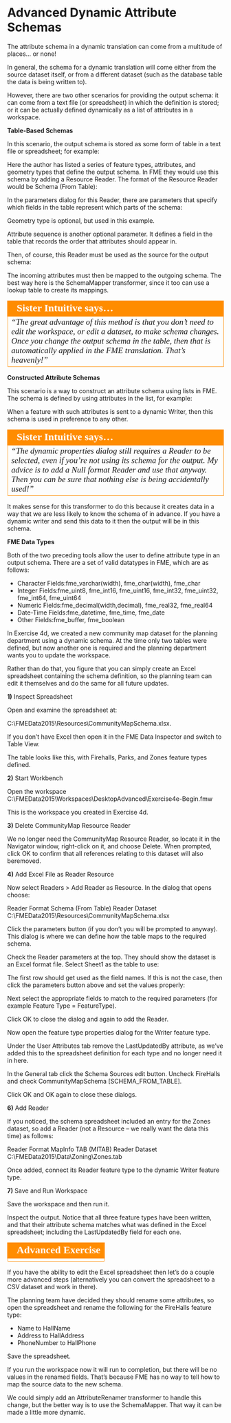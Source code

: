 # Advanced Dynamic Attribute Schemas

The attribute schema in a dynamic translation can come from a multitude of places… or none!

In general, the schema for a dynamic translation will come either from the source dataset itself, or from a different dataset (such as the database table the data is being written to).

However, there are two other scenarios for providing the output schema: it can come from a text file (or spreadsheet) in which the definition is stored; or it can be actually defined dynamically as a list of attributes in a workspace.

**Table-Based Schemas**

In this scenario, the output schema is stored as some form of table in a text file or spreadsheet; for example:

Here the author has listed a series of feature types, attributes, and geometry types that define the output schema. In FME they would use this schema by adding a Resource Reader. The format of the Resource Reader would be Schema (From Table):

In the parameters dialog for this Reader, there are parameters that specify which fields in the table represent which parts of the schema:

Geometry type is optional, but used in this example.

Attribute sequence is another optional parameter. It defines a field in the table that records the order that attributes should appear in.

Then, of course, this Reader must be used as the source for the output schema:

The incoming attributes must then be mapped to the outgoing schema. The best way here is the SchemaMapper transformer, since it too can use a lookup table to create its mappings.

<table style="border-spacing: 0px">
<tr>
<td style="vertical-align:middle;background-color:darkorange;border: 2px solid darkorange">
<i class="fa fa-quote-left fa-lg fa-pull-left fa-fw" style="color:white;padding-right: 12px;vertical-align:text-top"></i>
<span style="color:white;font-size:x-large;font-weight: bold;font-family:serif">Sister Intuitive says…</span>
</td>
</tr>

<tr>
<td style="border: 1px solid darkorange">
<span style="font-family:serif; font-style:italic; font-size:larger">
“The great advantage of this method is that you don’t need to edit the
workspace, or edit a dataset, to make schema changes.
Once you change the output schema in the table, then that is automatically applied in the
FME translation. That’s heavenly!”
</span>
</td>
</tr>
</table>

**Constructed Attribute Schemas**

This scenario is a way to construct an attribute schema using lists in FME. The schema is defined by using attributes in the list, for example:

When a feature with such attributes is sent to a dynamic Writer, then this schema is used in preference to any other.

<table style="border-spacing: 0px">
<tr>
<td style="vertical-align:middle;background-color:darkorange;border: 2px solid darkorange">
<i class="fa fa-quote-left fa-lg fa-pull-left fa-fw" style="color:white;padding-right: 12px;vertical-align:text-top"></i>
<span style="color:white;font-size:x-large;font-weight: bold;font-family:serif">Sister Intuitive says…</span>
</td>
</tr>

<tr>
<td style="border: 1px solid darkorange">
<span style="font-family:serif; font-style:italic; font-size:larger">
“The dynamic properties dialog still requires a Reader to be selected,
even if you’re not using its schema for the output. My advice is to add a
Null format Reader and use that anyway. Then you can be sure that
nothing else is being accidentally used!”
</span>
</td>
</tr>
</table>

It makes sense for this transformer to do this because it creates data in a way that we are less likely to know the schema of in advance. If you have a dynamic writer and send this data to it then the output will be in this schema.

**FME Data Types**

Both of the two preceding tools allow the user to define attribute type in an output schema.
There are a set of valid datatypes in FME, which are as follows:

- Character Fields:fme_varchar(width), fme_char(width), fme_char
- Integer Fields:fme_uint8, fme_int16, fme_uint16, fme_int32, fme_uint32, fme_int64,
fme_uint64
- Numeric Fields:fme_decimal(width,decimal), fme_real32, fme_real64
- Date-Time Fields:fme_datetime, fme_time, fme_date
- Other Fields:fme_buffer, fme_boolean

In Exercise 4d, we created a new community map dataset for the planning department using a dynamic schema. At the time only two tables were defined, but now another one is required and the planning department wants you to update the workspace.

Rather than do that, you figure that you can simply create an Excel spreadsheet containing the schema definition, so the planning team can edit it themselves and do the same for all future updates.

**1)** Inspect Spreadsheet

Open and examine the spreadsheet at:

C:\FMEData2015\Resources\CommunityMapSchema.xlsx.

If you don’t have Excel then open it in the FME Data Inspector and switch to Table View.

The table looks like this, with Firehalls, Parks, and Zones feature types defined.

**2)** Start Workbench

Open the workspace C:\FMEData2015\Workspaces\DesktopAdvanced\Exercise4e-Begin.fmw

This is the workspace you created in Exercise 4d.

**3)** Delete CommunityMap Resource Reader

We no longer need the CommunityMap Resource Reader, so locate it in the Navigator window, right-click on it, and choose Delete.
When prompted, click OK to confirm that all references relating to this dataset will also beremoved.

**4)** Add Excel File as Reader Resource

Now select Readers > Add Reader as Resource. In the dialog that opens choose:

Reader Format Schema (From Table)
Reader Dataset C:\FMEData2015\Resources\CommunityMapSchema.xlsx

Click the parameters button (if you don’t you will be prompted to anyway). This dialog is where we can define how the table maps to the required schema.

Check the Reader parameters at the top. They should show the dataset is an Excel format file.
Select Sheet1 as the table to use:

The first row should get used as the field names. If this is not the case, then click the parameters button above and set the values properly:

Next select the appropriate fields to match to the required parameters (for example Feature Type = FeatureType).

Click OK to close the dialog and again to add the Reader.

Now open the feature type properties dialog for the Writer feature type.

Under the User Attributes tab remove the LastUpdatedBy attribute, as we’ve added this to the spreadsheet definition for each type and no longer need it in here.

In the General tab click the Schema Sources edit button. Uncheck FireHalls and check CommunityMapSchema [SCHEMA_FROM_TABLE].

Click OK and OK again to close these dialogs.

**6)** Add Reader

If you noticed, the schema spreadsheet included an entry for the Zones dataset, so add a Reader (not a Resource – we really want the data this time) as follows:

Reader Format MapInfo TAB (MITAB)
Reader Dataset C:\FMEData2015\Data\Zoning\Zones.tab

Once added, connect its Reader feature type to the dynamic Writer feature type.

**7)** Save and Run Workspace

Save the workspace and then run it.

Inspect the output. Notice that all three feature types have been written, and that their attribute schema matches what was defined in the Excel spreadsheet; including the LastUpdatedBy field for each one.

<table style="border-spacing: 0px">
<tr>
<td style="vertical-align:middle;background-color:darkorange;border: 2px solid darkorange">
<i class="fa fa-cogs fa-lg fa-pull-left fa-fw" style="color:white;padding-right: 12px;vertical-align:text-top"></i>
<span style="color:white;font-size:x-large;font-weight: bold;font-family:serif">Advanced Exercise</span>
</td>
</tr>

<tr>
<td style="border: 1px solid darkorange">
<span style="font-family:serif; font-style:italic; font-size:larger">

</span>
</td>
</tr>
</table>

If you have the ability to edit the Excel spreadsheet then let’s do a couple more advanced steps (alternatively you can convert the spreadsheet to a CSV dataset and work in there).

The planning team have decided they should rename some attributes, so open the spreadsheet and rename the following for the FireHalls feature type:
- Name to HallName
- Address to HallAddress
- PhoneNumber to HallPhone

Save the spreadsheet.

If you run the workspace now it will run to completion, but there will be no values in the renamed fields. That’s because FME has no way to tell how to map the source data to the new schema.

We could simply add an AttributeRenamer transformer to handle this change, but the better way is to use the SchemaMapper. That way it can be made a little more dynamic.